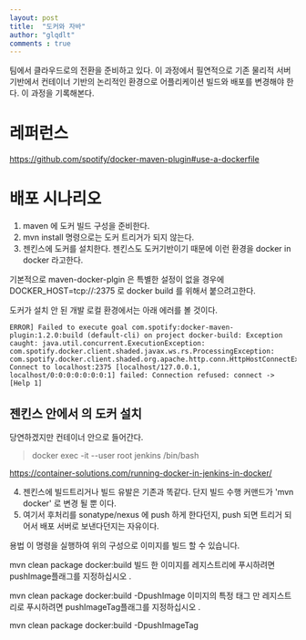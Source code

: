 ```yaml
---
layout: post
title:  "도커와 자바"
author: "glqdlt"
comments : true
---
```


팀에서 클라우드로의 전환을 준비하고 있다. 이 과정에서 필연적으로 기존 물리적 서버 기반에서 컨테이너 기반의 논리적인 환경으로 어플리케이션 빌드와 배포를 변경해야 한다. 이 과정을 기록해본다.

# 레퍼런스
https://github.com/spotify/docker-maven-plugin#use-a-dockerfile



# 배포 시나리오

1. maven 에 도커 빌드 구성을 준비한다.
2. mvn install 명령으로는 도커 트리거가 되지 않는다.
3. 젠킨스에 도커를 설치한다. 젠킨스도 도커기반이기 때문에 이런 환경을 docker in docker 라고한다.

기본적으로 maven-docker-plgin 은 특별한 설정이 없을 경우에 DOCKER_HOST=tcp://<host>:2375 로 docker build 를 위해서 붙으려고한다.

도커가 설치 안 된 개발 로컬 환경에서는  아래 에러를 볼 것이다.

```
ERROR] Failed to execute goal com.spotify:docker-maven-plugin:1.2.0:build (default-cli) on project docker-build: Exception caught: java.util.concurrent.ExecutionException: com.spotify.docker.client.shaded.javax.ws.rs.ProcessingException: com.spotify.docker.client.shaded.org.apache.http.conn.HttpHostConnectException: Connect to localhost:2375 [localhost/127.0.0.1, localhost/0:0:0:0:0:0:0:1] failed: Connection refused: connect -> [Help 1]
```



## 젠킨스 안에서 의 도커 설치

당연하겠지만 컨테이너 안으로 들어간다.

> docker exec -it --user root jenkins /bin/bash


https://container-solutions.com/running-docker-in-jenkins-in-docker/



4. 젠킨스에 빌드트리거나 빌드 유발은 기존과 똑같다. 단지 빌드 수행 커맨드가 'mvn docker' 로 변경 될 뿐 이다.
5. 여기서 후처리를 sonatype/nexus 에 push 하게 한다던지, push 되면 트리거 되어서 배포 서버로 보낸다던지는 자유이다.




용법
이 명령을 실행하여 위의 구성으로 이미지를 빌드 할 수 있습니다.

mvn clean package docker:build
빌드 한 이미지를 레지스트리에 푸시하려면 pushImage플래그를 지정하십시오 .

mvn clean package docker:build -DpushImage
이미지의 특정 태그 만 레지스트리로 푸시하려면 pushImageTag플래그를 지정하십시오 .

mvn clean package docker:build -DpushImageTag

